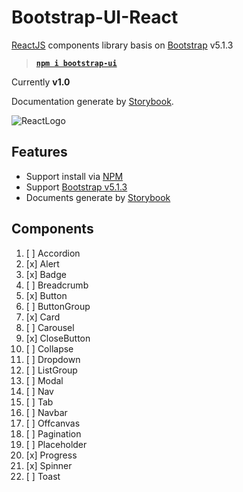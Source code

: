 # Bootstrap-UI-React

[ReactJS](https://www.reactjs.org) components library basis on
[Bootstrap](https://www.getbootstrap.com) v5.1.3

> **[`npm i bootstrap-ui`](npmjs.com)**

Currently **v1.0**

Documentation generate by [Storybook](storybook.js.org).

![ReactLogo](https://ru.reactjs.org/logo-og.png)

## Features

- Support install via [NPM](https://www.npmjs.com)
- Support [Bootstrap v5.1.3](https://github.com/twbs/bootstrap/releases/tag/v5.1.3)
- Documents generate by [Storybook](https://www.storybook.js.org)

## Components

1. [ ] Accordion
2. [x] Alert
3. [x] Badge
4. [ ] Breadcrumb
5. [x] Button
6. [ ] ButtonGroup
7. [x] Card
8. [ ] Carousel
9. [x] CloseButton
10. [ ] Collapse
11. [ ] Dropdown
12. [ ] ListGroup
13. [ ] Modal
14. [ ] Nav
15. [ ] Tab
16. [ ] Navbar
17. [ ] Offcanvas
18. [ ] Pagination
19. [ ] Placeholder
20. [x] Progress
21. [x] Spinner
22. [ ] Toast